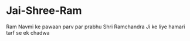# Jai-Shree-Ram
Ram Navmi ke pawaan parv par prabhu Shri Ramchandra Ji ke liye hamari tarf se ek chadwa
